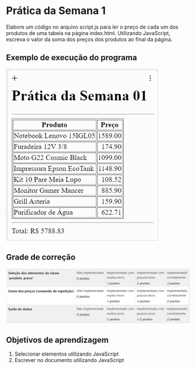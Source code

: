 # Prática da Semana 1
  
Elabore um código no arquivo script.js para ler o preço de cada um dos produtos de uma tabela na página index.html. Utilizando JavaScript, escreva o valor da soma dos preços dos produtos ao final da página.

  ## Exemplo de execução do programa
  
  ![Exemplo](assets/F1-M4-Sem01-Praticas-Exemplo.png)

  ## Grade de correção
  ![Grade](assets/F1-M4-Sem01-Praticas-Grade.png)

  ## Objetivos de aprendizagem
  1. Selecionar elementos utilizando JavaScript
  2. Escrever no documento utilizando JavaScript
  